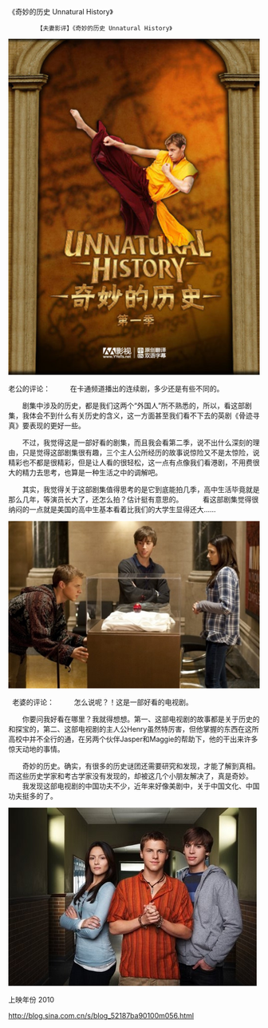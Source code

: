 《奇妙的历史 Unnatural History》

			【夫妻影评】《奇妙的历史 Unnatural History》



![](./img/52187ba9t94d21d577f00&690.jpg)

老公的评论：
 
　　在卡通频道播出的连续剧，多少还是有些不同的。
 

　　剧集中涉及的历史，都是我们这两个“外国人”所不熟悉的，所以，看这部剧集，我体会不到什么有关历史的含义，这一方面甚至我们看不下去的英剧《骨迹寻真》要表现的更好一些。
 

　　不过，我觉得这是一部好看的剧集，而且我会看第二季，说不出什么深刻的理由，只是觉得这部剧集很有趣，三个主人公所经历的故事说惊险又不是太惊险，说精彩也不都是很精彩，但是让人看的很轻松，这一点有点像我们看港剧，不用费很大的精力去思考，也算是一种生活之中的调解吧。
 

　　其实，我觉得关于这部剧集值得思考的是它到底能拍几季，高中生活毕竟就是那么几年，等演员长大了，还怎么拍？估计挺有意思的。
 
　　看这部剧集觉得很纳闷的一点就是美国的高中生基本看着比我们的大学生显得还大……
 

![](./img/52187ba9t94d21d29b852&690.jpg)

 
老婆的评论：
 
　　怎么说呢？！这是一部好看的电视剧。
 

　　你要问我好看在哪里？我就得想想。第一、这部电视剧的故事都是关于历史的和探宝的，第二、这部电视剧的主人公Henry虽然特厉害，但他掌握的东西在这所高校中并不全行的通，在另两个伙伴Jasper和Maggie的帮助下，他的干出来许多惊天动地的事情。
 

　　奇妙的历史。确实，有很多的历史谜团还需要研究和发现，才能了解到真相。而这些历史学家和考古学家没有发现的，却被这几个小朋友解决了，真是奇妙。
 
　　我发现这部电视剧的中国功夫不少，近年来好像美剧中，关于中国文化、中国功夫挺多的了。
 

![](./img/52187ba9t94d21d75ef57&690.jpg)


上映年份
2010							
		
http://blog.sina.com.cn/s/blog_52187ba90100m056.html
